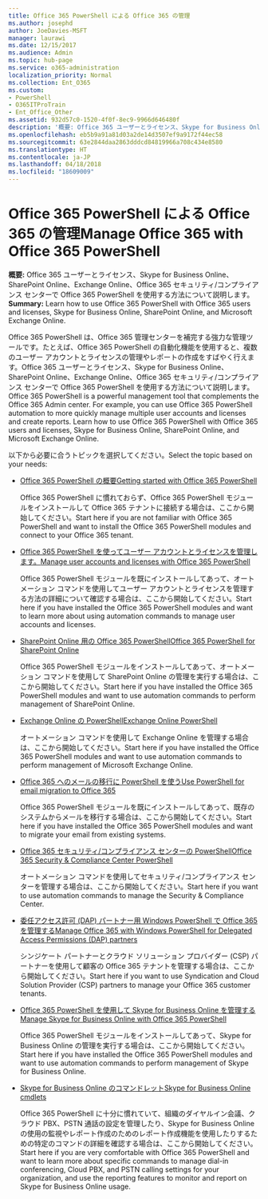 ```yaml
---
title: Office 365 PowerShell による Office 365 の管理
ms.author: josephd
author: JoeDavies-MSFT
manager: laurawi
ms.date: 12/15/2017
ms.audience: Admin
ms.topic: hub-page
ms.service: o365-administration
localization_priority: Normal
ms.collection: Ent_O365
ms.custom:
- PowerShell
- O365ITProTrain
- Ent_Office_Other
ms.assetid: 932d57c0-1520-4f0f-8ec9-9966d646480f
description: '概要: Office 365 ユーザーとライセンス、Skype for Business Online、SharePoint Online、Exchange Online、Office 365 セキュリティ/コンプライアンス センターで Office 365 PowerShell を使用する方法について説明します。'
ms.openlocfilehash: eb5b9a91a81d03a2de14d3507ef9a9172f44ec58
ms.sourcegitcommit: 63e2844daa2863dddcd84819966a708c434e8580
ms.translationtype: HT
ms.contentlocale: ja-JP
ms.lasthandoff: 04/18/2018
ms.locfileid: "18609009"
---
```

# <a name="manage-office-365-with-office-365-powershell"></a><span data-ttu-id="70443-103">Office 365 PowerShell による Office 365 の管理</span><span class="sxs-lookup"><span data-stu-id="70443-103">Manage Office 365 with Office 365 PowerShell</span></span>

 <span data-ttu-id="70443-104">**概要:** Office 365 ユーザーとライセンス、Skype for Business Online、SharePoint Online、Exchange Online、Office 365 セキュリティ/コンプライアンス センターで Office 365 PowerShell を使用する方法について説明します。</span><span class="sxs-lookup"><span data-stu-id="70443-104">**Summary:** Learn how to use Office 365 PowerShell with Office 365 users and licenses, Skype for Business Online, SharePoint Online, and Microsoft Exchange Online.</span></span>
  
<span data-ttu-id="70443-p101">Office 365 PowerShell は、Office 365 管理センターを補完する強力な管理ツールです。たとえば、Office 365 PowerShell の自動化機能を使用すると、複数のユーザー アカウントとライセンスの管理やレポートの作成をすばやく行えます。Office 365 ユーザーとライセンス、Skype for Business Online、SharePoint Online、Exchange Online、Office 365 セキュリティ/コンプライアンス センターで Office 365 PowerShell を使用する方法について説明します。</span><span class="sxs-lookup"><span data-stu-id="70443-p101">Office 365 PowerShell is a powerful management tool that complements the Office 365 Admin center. For example, you can use Office 365 PowerShell automation to more quickly manage multiple user accounts and licenses and create reports. Learn how to use Office 365 PowerShell with Office 365 users and licenses, Skype for Business Online, SharePoint Online, and Microsoft Exchange Online.</span></span>
  
<span data-ttu-id="70443-108">以下から必要に合うトピックを選択してください。</span><span class="sxs-lookup"><span data-stu-id="70443-108">Select the topic based on your needs:</span></span>
  
- [<span data-ttu-id="70443-109">Office 365 PowerShell の概要</span><span class="sxs-lookup"><span data-stu-id="70443-109">Getting started with Office 365 PowerShell</span></span>](getting-started-with-office-365-powershell.md)

    <span data-ttu-id="70443-110">Office 365 PowerShell に慣れておらず、Office 365 PowerShell モジュールをインストールして Office 365 テナントに接続する場合は、ここから開始してください。</span><span class="sxs-lookup"><span data-stu-id="70443-110">Start here if you are not familiar with Office 365 PowerShell and want to install the Office 365 PowerShell modules and connect to your Office 365 tenant.</span></span>

- [<span data-ttu-id="70443-111">Office 365 PowerShell を使ってユーザー アカウントとライセンスを管理します。</span><span class="sxs-lookup"><span data-stu-id="70443-111">Manage user accounts and licenses with Office 365 PowerShell</span></span>](manage-user-accounts-and-licenses-with-office-365-powershell.md)

    <span data-ttu-id="70443-112">Office 365 PowerShell モジュールを既にインストールしてあって、オートメーション コマンドを使用してユーザー アカウントとライセンスを管理する方法の詳細について確認する場合は、ここから開始してください。</span><span class="sxs-lookup"><span data-stu-id="70443-112">Start here if you have installed the Office 365 PowerShell modules and want to learn more about using automation commands to manage user accounts and licenses.</span></span>

- [<span data-ttu-id="70443-113">SharePoint Online 用の Office 365 PowerShell</span><span class="sxs-lookup"><span data-stu-id="70443-113">Office 365 PowerShell for SharePoint Online</span></span>](https://technet.microsoft.com/library/fp161362.aspx)

    <span data-ttu-id="70443-114">Office 365 PowerShell モジュールをインストールしてあって、オートメーション コマンドを使用して SharePoint Online の管理を実行する場合は、ここから開始してください。</span><span class="sxs-lookup"><span data-stu-id="70443-114">Start here if you have installed the Office 365 PowerShell modules and want to use automation commands to perform management of SharePoint Online.</span></span>

- [<span data-ttu-id="70443-115">Exchange Online の PowerShell</span><span class="sxs-lookup"><span data-stu-id="70443-115">Exchange Online PowerShell</span></span>](https://docs.microsoft.com/powershell/exchange/exchange-online/exchange-online-powershell)

    <span data-ttu-id="70443-116">オートメーション コマンドを使用して Exchange Online を管理する場合は、ここから開始してください。</span><span class="sxs-lookup"><span data-stu-id="70443-116">Start here if you have installed the Office 365 PowerShell modules and want to use automation commands to perform management of Microsoft Exchange Online.</span></span>

- [<span data-ttu-id="70443-117">Office 365 へのメールの移行に PowerShell を使う</span><span class="sxs-lookup"><span data-stu-id="70443-117">Use PowerShell for email migration to Office 365</span></span>](use-powershell-for-email-migration-to-office-365.md)

    <span data-ttu-id="70443-118">Office 365 PowerShell モジュールを既にインストールしてあって、既存のシステムからメールを移行する場合は、ここから開始してください。</span><span class="sxs-lookup"><span data-stu-id="70443-118">Start here if you have installed the Office 365 PowerShell modules and want to migrate your email from existing systems.</span></span>

- [<span data-ttu-id="70443-119">Office 365 セキュリティ/コンプライアンス センターの PowerShell</span><span class="sxs-lookup"><span data-stu-id="70443-119">Office 365 Security &amp; Compliance Center PowerShell</span></span>](https://docs.microsoft.com/powershell/exchange/office-365-scc/office-365-scc-powershell)

    <span data-ttu-id="70443-120">オートメーション コマンドを使用してセキュリティ/コンプライアンス センターを管理する場合は、ここから開始してください。</span><span class="sxs-lookup"><span data-stu-id="70443-120">Start here if you want to use automation commands to manage the Security & Compliance Center.</span></span>

- [<span data-ttu-id="70443-121">委任アクセス許可 (DAP) パートナー用 Windows PowerShell で Office 365 を管理する</span><span class="sxs-lookup"><span data-stu-id="70443-121">Manage Office 365 with Windows PowerShell for Delegated Access Permissions (DAP) partners</span></span>](manage-office-365-with-windows-powershell-for-delegated-access-permissions-dap-p.md)

    <span data-ttu-id="70443-122">シンジケート パートナーとクラウド ソリューション プロバイダー (CSP) パートナーを使用して顧客の Office 365 テナントを管理する場合は、ここから開始してください。</span><span class="sxs-lookup"><span data-stu-id="70443-122">Start here if you want to use Syndication and Cloud Solution Provider (CSP) partners to manage your Office 365 customer tenants.</span></span>

- [<span data-ttu-id="70443-123">Office 365 PowerShell を使用して Skype for Business Online を管理する</span><span class="sxs-lookup"><span data-stu-id="70443-123">Manage Skype for Business Online with Office 365 PowerShell</span></span>](manage-skype-for-business-online-with-office-365-powershell.md)

    <span data-ttu-id="70443-124">Office 365 PowerShell モジュールをインストールしてあって、Skype for Business Online の管理を実行する場合は、ここから開始してください。</span><span class="sxs-lookup"><span data-stu-id="70443-124">Start here if you have installed the Office 365 PowerShell modules and want to use automation commands to perform management of Skype for Business Online.</span></span>

- [<span data-ttu-id="70443-125">Skype for Business Online のコマンドレット</span><span class="sxs-lookup"><span data-stu-id="70443-125">Skype for Business Online cmdlets</span></span>](https://technet.microsoft.com/library/mt228132.aspx)

    <span data-ttu-id="70443-126">Office 365 PowerShell に十分に慣れていて、組織のダイヤルイン会議、クラウド PBX、PSTN 通話の設定を管理したり、Skype for Business Online の使用の監視やレポート作成のためのレポート作成機能を使用したりするための特定のコマンドの詳細を確認する場合は、ここから開始してください。</span><span class="sxs-lookup"><span data-stu-id="70443-126">Start here if you are very comfortable with Office 365 PowerShell and want to learn more about specific commands to manage dial-in conferencing, Cloud PBX, and PSTN calling settings for your organization, and use the reporting features to monitor and report on Skype for Business Online usage.</span></span>

